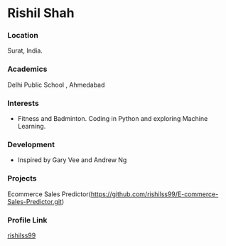  # Rishil Shah
 ### Location
 Surat, India.
 ### Academics
 Delhi Public School , Ahmedabad

### Interests

- Fitness and Badminton. Coding in Python and exploring Machine Learning.

### Development

- Inspired by Gary Vee and Andrew Ng

### Projects

Ecommerce Sales Predictor(https://github.com/rishilss99/E-commerce-Sales-Predictor.git)

### Profile Link

[rishilss99](https://github.com/rishilss99)